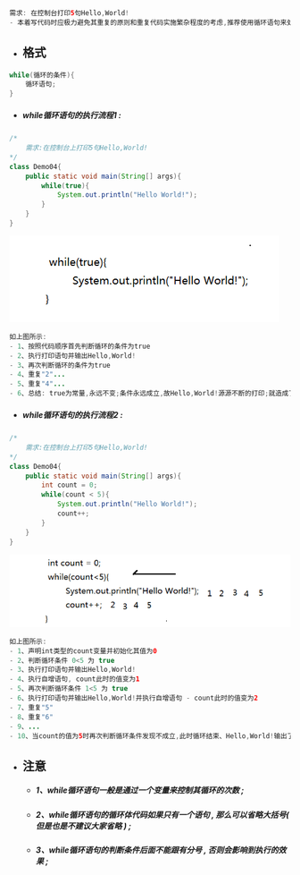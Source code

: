```java
需求: 在控制台打印5句Hello,World!
- 本着写代码时应极力避免其重复的原则和重复代码实施繁杂程度的考虑,推荐使用循环语句来处理:
```

* ## 格式

```java
while(循环的条件){
    循环语句;
}
```

* ##### while循环语句的执行流程1 :

```java
/*
    需求:在控制台上打印5句Hello,World!
*/
class Demo04{
    public static void main(String[] args){
        while(true){
            System.out.println("Hello World!");
        }
    }
}
```

![](/assets/while循环语句的执行流程1.png)

```java
如上图所示:
- 1、按照代码顺序首先判断循环的条件为true
- 2、执行打印语句并输出Hello,World!
- 3、再次判断循环的条件为true
- 4、重复"2"...
- 5、重复"4"...
- 6、总结: true为常量,永远不变;条件永远成立,故Hello,World!源源不断的打印;就造成了"死循环";
```

* ##### while循环语句的执行流程2 :

```java
/*
    需求:在控制台上打印5句Hello,World!
*/
class Demo04{
    public static void main(String[] args){
        int count = 0;
        while(count < 5){
            System.out.println("Hello World!");
            count++;
        }
    }
}
```

![](/assets/while循环语句的执行流程2.png)

```java
如上图所示:
- 1、声明int类型的count变量并初始化其值为0
- 2、判断循环条件 0<5 为 true
- 3、执行打印语句并输出Hello,World!
- 4、执行自增语句, count此时的值变为1
- 5、再次判断循环条件 1<5 为 true
- 6、执行打印语句并输出Hello,World!并执行自增语句 - count此时的值变为2
- 7、重复"5"
- 8、重复"6"
- 9、...
- 10、当count的值为5时再次判断循环条件发现不成立,此时循环结束、Hello,World!输出了5次
```

* ## 注意

  * ##### 1、while循环语句一般是通过一个变量来控制其循环的次数 ;
  * ##### 2、while循环语句的循环体代码如果只有一个语句 , 那么可以省略大括号\( 但是也是不建议大家省略 \) ;
  * ##### 3、while循环语句的判断条件后面不能跟有分号 , 否则会影响到执行的效果 ;



